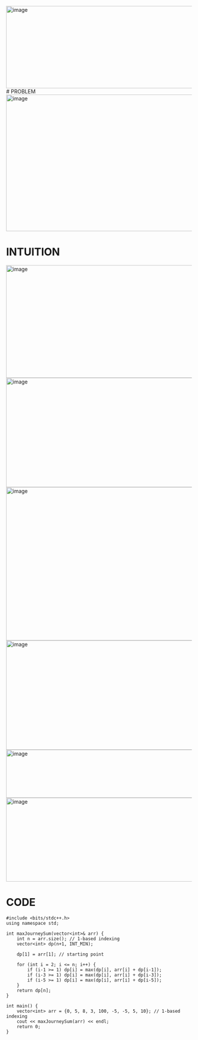 <img width="986" height="223" alt="image" src="https://github.com/user-attachments/assets/ef989b92-cb5b-4c68-bca7-0ff195ba4222" /># PROBLEM
<img width="770" height="370" alt="image" src="https://github.com/user-attachments/assets/662bd73f-5889-48dc-965f-71486df09460" />


# INTUITION
<img width="960" height="305" alt="image" src="https://github.com/user-attachments/assets/b3da521e-850d-4730-af0b-7f6d99687691" />
<img width="799" height="296" alt="image" src="https://github.com/user-attachments/assets/d6476c6e-f4b9-4303-97de-afb8aff316bd" />
<img width="938" height="415" alt="image" src="https://github.com/user-attachments/assets/cd98f7dc-8f29-4241-b888-cb2a2459f2c3" />
<img width="809" height="296" alt="image" src="https://github.com/user-attachments/assets/d95b95a4-11e3-4cfa-b197-45ad7c3ce2e7" />
<img width="768" height="130" alt="image" src="https://github.com/user-attachments/assets/94f155fd-7374-4ae5-9d92-f8e96b144e99" />
<img width="957" height="227" alt="image" src="https://github.com/user-attachments/assets/21652c2c-4acf-49c4-aab2-117e0cc39ad7" />


# CODE

```
#include <bits/stdc++.h>
using namespace std;

int maxJourneySum(vector<int>& arr) {
    int n = arr.size(); // 1-based indexing
    vector<int> dp(n+1, INT_MIN);

    dp[1] = arr[1]; // starting point

    for (int i = 2; i <= n; i++) {
        if (i-1 >= 1) dp[i] = max(dp[i], arr[i] + dp[i-1]);
        if (i-3 >= 1) dp[i] = max(dp[i], arr[i] + dp[i-3]);
        if (i-5 >= 1) dp[i] = max(dp[i], arr[i] + dp[i-5]);
    }
    return dp[n];
}

int main() {
    vector<int> arr = {0, 5, 8, 3, 100, -5, -5, 5, 10}; // 1-based indexing
    cout << maxJourneySum(arr) << endl;
    return 0;
}

```
